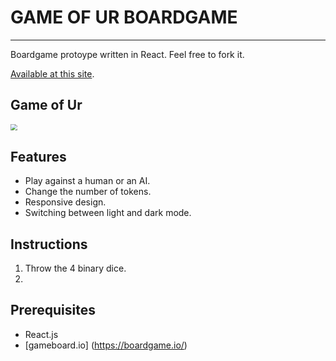 # GAME OF UR BOARDGAME

------

Boardgame protoype written in React. Feel free to fork it. 

[Available at this site](https://affectionate-agnesi-fd487f.netlify.app/).

## Game of Ur

<img src="/home/edmar/WEB_DEV/REACT/ur-game/src/Images/royal_ur.png" style="zoom:67%;" />

## Features

- Play against a human or  an AI.
- Change the number of tokens.
- Responsive design.
- Switching between light and dark mode.

## Instructions

1. Throw the 4 binary dice.
2. 

## Prerequisites

- React.js
- [gameboard.io] (https://boardgame.io/)
